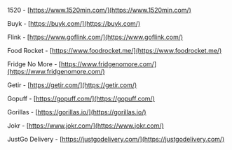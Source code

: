 1520 - [https://www.1520min.com/](https://www.1520min.com/)

Buyk - [https://buyk.com/](https://buyk.com/)

Flink - [https://www.goflink.com/](https://www.goflink.com/)

Food Rocket - [https://www.foodrocket.me/](https://www.foodrocket.me/)

Fridge No More - [https://www.fridgenomore.com/](https://www.fridgenomore.com/)

Getir - [https://getir.com/](https://getir.com/)

Gopuff - [https://gopuff.com/](https://gopuff.com/)

Gorillas - [https://gorillas.io/](https://gorillas.io/)

Jokr - [https://www.jokr.com/](https://www.jokr.com/)

JustGo Delivery - [https://justgodelivery.com/](https://justgodelivery.com/)
